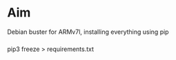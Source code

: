 # Aim
Debian buster for ARMv7l, installing everything using pip


###
pip3 freeze > requirements.txt